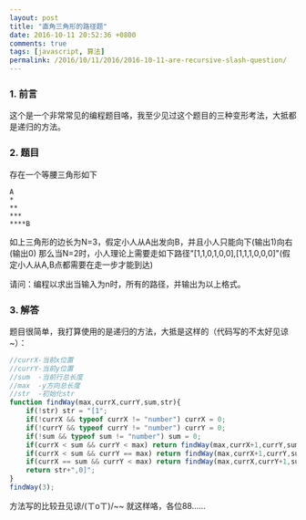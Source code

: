 ```yaml
---
layout: post
title: "直角三角形的路径题"
date: 2016-10-11 20:52:36 +0800
comments: true
tags: [javascript, 算法] 
permalink: /2016/10/11/2016/2016-10-11-are-recursive-slash-question/
---
```


### 1. 前言

这个是一个非常常见的编程题目咯，我至少见过这个题目的三种变形考法，大抵都是递归的方法。

### 2. 题目

存在一个等腰三角形如下

```
A
*
**
***
****B
```

如上三角形的边长为N=3，假定小人从A出发向B，并且小人只能向下(输出1)向右(输出0)
那么当N=2时，小人理论上需要走如下路径"[1,1,0,1,0,0],[1,1,1,0,0,0]"(假定小人从A,B点都需要在走一步才能到达)

请问：编程以求出当输入为n时，所有的路径，并输出为以上格式。

### 3. 解答

题目很简单，我打算使用的是递归的方法，大抵是这样的（代码写的不太好见谅~）：

```js
//currX-当前x位置
//currY-当前y位置
//sum  -当前行总长度
//max  -y方向总长度
//str  -初始化str
function findWay(max,currX,currY,sum,str){
    if(!str) str = "[1";
	if(!currX && typeof currX != "number") currX = 0;
	if(!currY && typeof currY != "number") currY = 0;
	if(!sum && typeof sum != "number") sum = 0;
	if(currX < sum && currY < max) return findWay(max,currX+1,currY,sum,str+",0")+","+findWay(max,currX,currY+1,sum+1,str+",1");
	if(currX < sum && currY == max) return findWay(max,currX+1,currY,sum,str+",0");
	if(currX == sum && currY < max) return findWay(max,currX,currY+1,sum+1,str+",1");
	return str+",0]";
}
findWay(3);
```

方法写的比较丑见谅/(ㄒoㄒ)/~~ 就这样咯，各位88……
